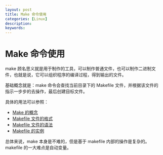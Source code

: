 ```yaml
---
layout: post
title: Make 命令使用
categories: [Linux]
description:
keywords: 
---
```


# Make 命令使用

make 顾名思义就是用于制作的工具，可以制作普通文件，也可以制作二进制文件，也就是说，它可以组织程序的编译过程，得到输出的文件。

基础概念就是：make 命令会查找当前目录下的 Makefile 文件，并根据该文件的指示一步步的去操作，最后创建目标文件。

具体的用法可以参照：

- [Make 的概念](https://www.kancloud.cn/kancloud/make-command/45592)
- [Makefile 文件的格式](https://www.kancloud.cn/kancloud/make-command/45593)
- [Makefile 文件的语法](https://www.kancloud.cn/kancloud/make-command/45594)
- [Makefile 的实例](https://www.kancloud.cn/kancloud/make-command/45595)

总体来说，make 本身是不难的，但是基于 makefile 内部的操作是复杂的。makefile 的一大难点是自动变量。
